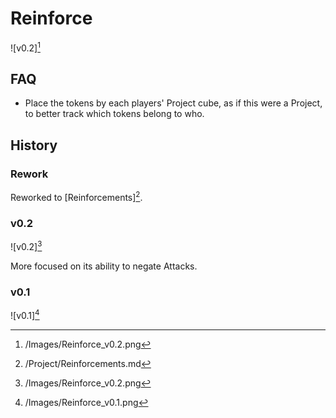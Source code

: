 # Reinforce

![v0.2][^2]

## FAQ

- Place the tokens by each players' Project cube, as if this were a Project,
to better track which tokens belong to who.

## History

### Rework

Reworked to [Reinforcements][^3].

### v0.2

![v0.2][^2]

More focused on its ability to negate Attacks.

### v0.1

![v0.1][^1]

[^1]: /Images/Reinforce_v0.1.png
[^2]: /Images/Reinforce_v0.2.png
[^3]: /Project/Reinforcements.md
